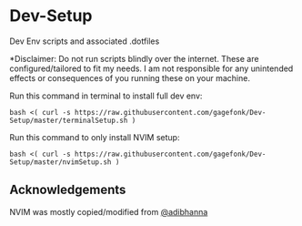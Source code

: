 # Dev-Setup
Dev Env scripts and associated .dotfiles

*Disclaimer: Do not run scripts blindly over the internet. These are configured/tailored to fit my needs. I am not responsible for any unintended effects or consequences of you running these on your machine.

Run this command in terminal to install full dev env:
```
bash <( curl -s https://raw.githubusercontent.com/gagefonk/Dev-Setup/master/terminalSetup.sh )
```
Run this command to only install NVIM setup:
```
bash <( curl -s https://raw.githubusercontent.com/gagefonk/Dev-Setup/master/nvimSetup.sh )
```
## Acknowledgements
NVIM was mostly copied/modified from [@adibhanna](https://github.com/adibhanna)
